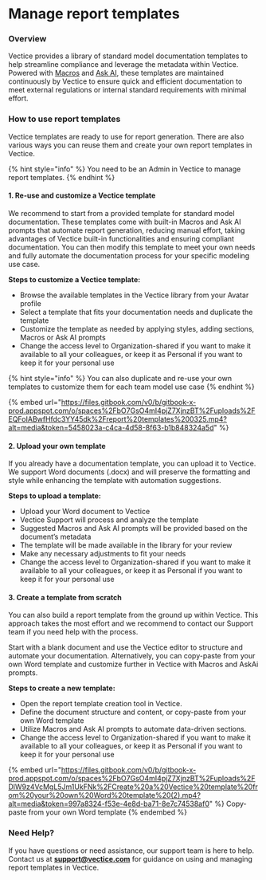 # Manage report templates

### Overview

Vectice provides a library of standard model documentation templates to help streamline compliance and leverage the metadata within Vectice. Powered with [Macros](../create-model-documentation-and-reports/streamline-documentation-with-macros.md) and [Ask AI](../introduction/vectice-overview/askai.md), these templates are maintained continuously by Vectice to ensure quick and efficient documentation to meet external regulations or internal standard requirements with minimal effort.

### How to use report templates

Vectice templates are ready to use for report generation. There are also various ways you can reuse them and create your own report templates in Vectice.

{% hint style="info" %}
You need to be an Admin in Vectice to manage report templates.
{% endhint %}

#### 1. Re-use and customize a Vectice template

We recommend to start from a provided template for standard model documentation. These templates come with built-in Macros and Ask AI prompts that automate report generation, reducing manual effort, taking advantages of Vectice built-in functionalities and ensuring compliant documentation. You can then modify this template to meet your own needs and fully automate the documentation process for your specific modeling use case.

**Steps to customize a Vectice template:**

* Browse the available templates in the Vectice library from your Avatar profile
* Select a template that fits your documentation needs and duplicate the template
* Customize the template as needed by applying styles, adding sections, Macros or Ask AI prompts
* Change the access level to Organization-shared if you want to make it available to all your colleagues, or keep it as Personal if you want to keep it for your personal use&#x20;

{% hint style="info" %}
You can also duplicate and re-use your own templates to customize them for each team model use case
{% endhint %}

{% embed url="https://files.gitbook.com/v0/b/gitbook-x-prod.appspot.com/o/spaces%2FbO7GsO4mI4pjZ7XjnzBT%2Fuploads%2FEQFoIABwfHfdc3YY45dk%2Freport%20templates%200325.mp4?alt=media&token=5458023a-c4ca-4d58-8f63-b1b848324a5d" %}

#### 2. Upload your own template

If you already have a documentation template, you can upload it to Vectice. We support Word documents (.docx) and will preserve the formatting and style while enhancing the template with automation suggestions.

**Steps to upload a template:**

* Upload your Word document to Vectice
* Vectice Support will process and analyze the template
* Suggested Macros and Ask AI prompts will be provided based on the document’s metadata
* The template will be made available in the library for your review
* Make any necessary adjustments to fit your needs
* Change the access level to Organization-shared if you want to make it available to all your colleagues, or keep it as Personal if you want to keep it for your personal use&#x20;

#### 3. Create a template from scratch

You can also build a report template from the ground up within Vectice. This approach takes the most effort and we recommend to contact our Support team if you need help with the process.

Start with a blank document and use the Vectice editor to structure and automate your documentation. Alternatively, you can copy-paste from your own Word template and customize further in Vectice with Macros and AskAi prompts.

**Steps to create a new template:**

* Open the report template creation tool in Vectice.
* Define the document structure and content, or copy-paste from your own Word template
* Utilize Macros and Ask AI prompts to automate data-driven sections.
* Change the access level to Organization-shared if you want to make it available to all your colleagues, or keep it as Personal if you want to keep it for your personal use&#x20;

{% embed url="https://files.gitbook.com/v0/b/gitbook-x-prod.appspot.com/o/spaces%2FbO7GsO4mI4pjZ7XjnzBT%2Fuploads%2FDlW9z4VcMgL5Jm1UkFNk%2FCreate%20a%20Vectice%20template%20from%20your%20own%20Word%20template%20(2).mp4?alt=media&token=997a8324-f53e-4e8d-ba71-8e7c74538af0" %}
Copy-paste from your own Word template
{% endembed %}

### Need Help?

If you have questions or need assistance, our support team is here to help. Contact us at **support@vectice.com** for guidance on using and managing report templates in Vectice.
